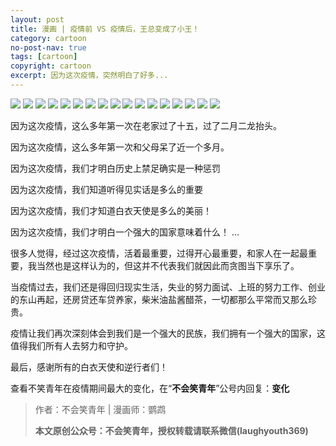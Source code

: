 ```yaml
---
layout: post
title: 漫画 | 疫情前 VS 疫情后，王总变成了小王！
category: cartoon
no-post-nav: true
tags: [cartoon]
copyright: cartoon
excerpt: 因为这次疫情，突然明白了好多...
---
```



![](http://favorites.ren/assets/images/2020/cartoon/yiqingqianhouvs/yiqingqianhouvs01.jpeg)
![](http://favorites.ren/assets/images/2020/cartoon/yiqingqianhouvs/yiqingqianhouvs02.jpeg)
![](http://favorites.ren/assets/images/2020/cartoon/yiqingqianhouvs/yiqingqianhouvs03.jpeg)
![](http://favorites.ren/assets/images/2020/cartoon/yiqingqianhouvs/yiqingqianhouvs04.jpeg)
![](http://favorites.ren/assets/images/2020/cartoon/yiqingqianhouvs/yiqingqianhouvs05.jpeg)
![](http://favorites.ren/assets/images/2020/cartoon/yiqingqianhouvs/yiqingqianhouvs06.jpeg)
![](http://favorites.ren/assets/images/2020/cartoon/yiqingqianhouvs/yiqingqianhouvs07.jpeg)
![](http://favorites.ren/assets/images/2020/cartoon/yiqingqianhouvs/yiqingqianhouvs08.jpeg)
![](http://favorites.ren/assets/images/2020/cartoon/yiqingqianhouvs/yiqingqianhouvs09.jpeg)
![](http://favorites.ren/assets/images/2020/cartoon/yiqingqianhouvs/yiqingqianhouvs10.jpeg)
![](http://favorites.ren/assets/images/2020/cartoon/yiqingqianhouvs/yiqingqianhouvs11.jpeg)
![](http://favorites.ren/assets/images/2020/cartoon/yiqingqianhouvs/yiqingqianhouvs12.jpeg)
![](http://favorites.ren/assets/images/2020/cartoon/yiqingqianhouvs/yiqingqianhouvs13.jpeg)
![](http://favorites.ren/assets/images/2020/cartoon/yiqingqianhouvs/yiqingqianhouvs14.jpeg)
![](http://favorites.ren/assets/images/2020/cartoon/yiqingqianhouvs/yiqingqianhouvs15.jpeg)
![](http://favorites.ren/assets/images/2020/cartoon/yiqingqianhouvs/yiqingqianhouvs16.jpeg)
![](http://favorites.ren/assets/images/2020/cartoon/yiqingqianhouvs/yiqingqianhouvs17.jpeg)

因为这次疫情，这么多年第一次在老家过了十五，过了二月二龙抬头。

因为这次疫情，这么多年第一次和父母呆了近一个多月。

因为这次疫情，我们才明白历史上禁足确实是一种惩罚

因为这次疫情，我们知道听得见实话是多么的重要

因为这次疫情，我们才知道白衣天使是多么的美丽！

因为这次疫情，我们才明白一个强大的国家意味着什么！
...
 
很多人觉得，经过这次疫情，活着最重要，过得开心最重要，和家人在一起最重要，我当然也是这样认为的，但这并不代表我们就因此而贪图当下享乐了。
 
当疫情过去，我们还是得回归现实生活，失业的努力面试、上班的努力工作、创业的东山再起，还房贷还车贷养家，柴米油盐酱醋茶，一切都那么平常而又那么珍贵。
 
疫情让我们再次深刻体会到我们是一个强大的民族，我们拥有一个强大的国家，这值得我们所有人去努力和守护。
 
最后，感谢所有的白衣天使和逆行者们！

查看不笑青年在疫情期间最大的变化，在“**不会笑青年**”公号内回复：**变化**

>作者：不会笑青年 | 漫画师：鹦鹉
>
>**本文原创公众号：不会笑青年，授权转载请联系微信(laughyouth369)**